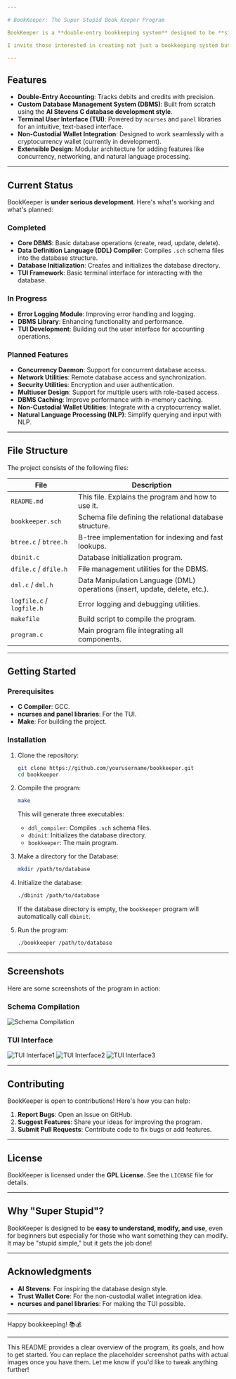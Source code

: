 ```yaml
---

# BookKeeper: The Super Stupid Book Keeper Program

BookKeeper is a **double-entry bookkeeping system** designed to be **simple, efficient, and extensible**. It follows the **KISS (Keep It Stupid Simple)** principle, making it easy to understand, modify, and use. The program is currently under active development and integrates with a **non-custodial cryptocurrency wallet** (inspired by Trust Wallet Core) but written in C.

I invite those interested in creating not just a bookkeeping system but a modular easy to modify DBMS - NPL - TUI framework to join me.

---
```


## Features

- **Double-Entry Accounting**: Tracks debits and credits with precision.
- **Custom Database Management System (DBMS)**: Built from scratch using the **AI Stevens C database development style**.
- **Terminal User Interface (TUI)**: Powered by `ncurses` and `panel` libraries for an intuitive, text-based interface.
- **Non-Custodial Wallet Integration**: Designed to work seamlessly with a cryptocurrency wallet (currently in development).
- **Extensible Design**: Modular architecture for adding features like concurrency, networking, and natural language processing.

---

## Current Status

BookKeeper is **under serious development**. Here's what's working and what's planned:

### Completed
- **Core DBMS**: Basic database operations (create, read, update, delete).
- **Data Definition Language (DDL) Compiler**: Compiles `.sch` schema files into the database structure.
- **Database Initialization**: Creates and initializes the database directory.
- **TUI Framework**: Basic terminal interface for interacting with the database.

### In Progress
- **Error Logging Module**: Improving error handling and logging.
- **DBMS Library**: Enhancing functionality and performance.
- **TUI Development**: Building out the user interface for accounting operations.

### Planned Features
- **Concurrency Daemon**: Support for concurrent database access.
- **Network Utilities**: Remote database access and synchronization.
- **Security Utilities**: Encryption and user authentication.
- **Multiuser Design**: Support for multiple users with role-based access.
- **DBMS Caching**: Improve performance with in-memory caching.
- **Non-Custodial Wallet Utilities**: Integrate with a cryptocurrency wallet.
- **Natural Language Processing (NLP)**: Simplify querying and input with NLP.

---

## File Structure

The project consists of the following files:

| File               | Description                                                                 |
|--------------------|-----------------------------------------------------------------------------|
| `README.md`        | This file. Explains the program and how to use it.                          |
| `bookkeeper.sch`   | Schema file defining the relational database structure.                     |
| `btree.c` / `btree.h` | B-tree implementation for indexing and fast lookups.                      |
| `dbinit.c`         | Database initialization program.                                            |
| `dfile.c` / `dfile.h` | File management utilities for the DBMS.                                   |
| `dml.c` / `dml.h`  | Data Manipulation Language (DML) operations (insert, update, delete, etc.). |
| `logfile.c` / `logfile.h` | Error logging and debugging utilities.                                   |
| `makefile`         | Build script to compile the program.                                        |
| `program.c`        | Main program file integrating all components.                               |

---

## Getting Started

### Prerequisites
- **C Compiler**: GCC.
- **ncurses and panel libraries**: For the TUI.
- **Make**: For building the project.

### Installation
1. Clone the repository:
   ```bash
   git clone https://github.com/yourusername/bookkeeper.git
   cd bookkeeper
   ```
2. Compile the program:
   ```bash
   make
   ```
   This will generate three executables:
   - `ddl_compiler`: Compiles `.sch` schema files.
   - `dbinit`: Initializes the database directory.
   - `bookkeeper`: The main program.

5. Make a directory for the Database:
   ```bash
   mkdir /path/to/database
   ```

4. Initialize the database:
   ```bash
   ./dbinit /path/to/database
   ```
   If the database directory is empty, the `bookkeeper` program will automatically call `dbinit`.

5. Run the program:
   ```bash
   ./bookkeeper /path/to/database
   ```

---

## Screenshots

Here are some screenshots of the program in action:

### Schema Compilation
![Schema Compilation](screenshots/databaseschema.png)

### TUI Interface
![TUI Interface1](screenshots/dashboard.png)
![TUI Interface2](screenshots/accounts.png)
![TUI Interface3](screenshots/form.png)

---

## Contributing

BookKeeper is open to contributions! Here's how you can help:
1. **Report Bugs**: Open an issue on GitHub.
2. **Suggest Features**: Share your ideas for improving the program.
3. **Submit Pull Requests**: Contribute code to fix bugs or add features.

---

## License

BookKeeper is licensed under the **GPL License**. See the `LICENSE` file for details.

---

## Why "Super Stupid"?

BookKeeper is designed to be **easy to understand, modify, and use**, even for beginners but especially for those who want something they can modify. It may be "stupid simple," but it gets the job done!

---

## Acknowledgments

- **AI Stevens**: For inspiring the database design style.
- **Trust Wallet Core**: For the non-custodial wallet integration idea.
- **ncurses and panel libraries**: For making the TUI possible.

---

Happy bookkeeping! 📚💰

---

This README provides a clear overview of the program, its goals, and how to get started. You can replace the placeholder screenshot paths with actual images once you have them. Let me know if you'd like to tweak anything further!
